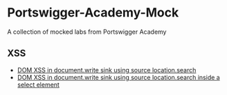 # Portswigger-Academy-Mock
A collection of mocked labs from Portswigger Academy

## XSS
- [DOM XSS in document.write sink using source location.search](https://github.com/p-cap/Portswigger-Academy-Mock/tree/main/XSS/1)
- [DOM XSS in document.write sink using source location.search inside a select element](https://github.com/p-cap/Portswigger-Academy-Mock/tree/main/XSS/2)
